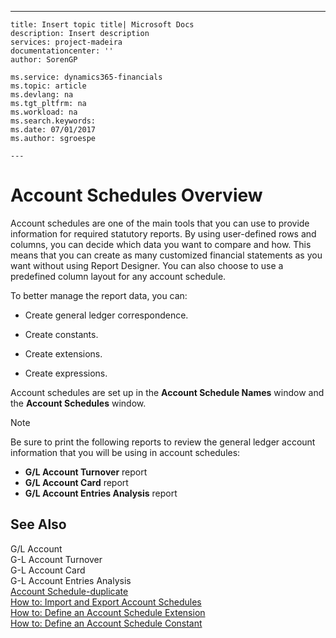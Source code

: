 ---
    title: Insert topic title| Microsoft Docs
    description: Insert description
    services: project-madeira
    documentationcenter: ''
    author: SorenGP

    ms.service: dynamics365-financials
    ms.topic: article
    ms.devlang: na
    ms.tgt_pltfrm: na
    ms.workload: na
    ms.search.keywords:
    ms.date: 07/01/2017
    ms.author: sgroespe

    ---
# Account Schedules Overview
Account schedules are one of the main tools that you can use to provide information for required statutory reports. By using user-defined rows and columns, you can decide which data you want to compare and how. This means that you can create as many customized financial statements as you want without using Report Designer. You can also choose to use a predefined column layout for any account schedule.  
  
 To better manage the report data, you can:  
  
-   Create general ledger correspondence.  
  
-   Create constants.  
  
-   Create extensions.  
  
-   Create expressions.  
  
 Account schedules are set up in the **Account Schedule Names** window and the **Account Schedules** window.  
  
> [!NOTE]  
>  Be sure to print the following reports to review the general ledger account information that you will be using in account schedules:  
>   
>  -   **G\/L Account Turnover** report  
> -   **G\/L Account Card** report  
> -   **G\/L Account Entries Analysis** report  
  
## See Also  
 G\/L Account   
 G-L Account Turnover   
 G-L Account Card   
 G-L Account Entries Analysis   
 [Account Schedule-duplicate](../FullExperience/\($%20R_25%20Account%20Schedule%20$\)-duplicate.md)   
 [How to: Import and Export Account Schedules](../FullExperience/how-to-import-and-export-account-schedules.md)   
 [How to: Define an Account Schedule Extension](../FullExperience/how-to-define-an-account-schedule-extension.md)   
 [How to: Define an Account Schedule Constant](../FullExperience/how-to-define-an-account-schedule-constant.md)